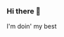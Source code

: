 ### Hi there 👋 
I'm doin' my best

<!--
- 🔭 I’m currently working on my computer science degree.
- 🌱 I’m currently learning how to use github.
- 😄 Pronouns: she/they
-->
<!--
**AlyshaM/AlyshaM** is a ✨ _special_ ✨ repository because its `README.md` (this file) appears on your GitHub profile.

Here are some ideas to get you started:

- 🔭 I’m currently working on my computer science degree.
- 🌱 I’m currently learning how to use github.
- 🤔 I’m looking for help with ...
- 💬 Ask me about ...
- 📫 How to reach me: ...
- 😄 Pronouns: she/they
- ⚡ Fun fact: ...
-->
